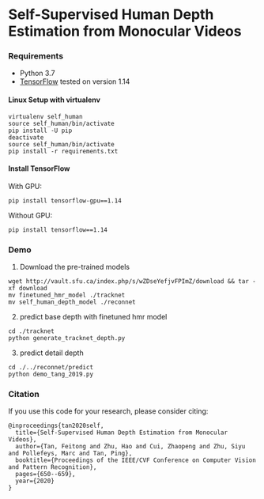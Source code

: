 # Self-Supervised Human Depth Estimation from Monocular Videos

### Requirements
* Python 3.7
* [TensorFlow](https://www.tensorflow.org/) tested on version 1.14

#### Linux Setup with virtualenv
```
virtualenv self_human
source self_human/bin/activate
pip install -U pip
deactivate
source self_human/bin/activate
pip install -r requirements.txt
```
#### Install TensorFlow
With GPU:
```
pip install tensorflow-gpu==1.14
```
Without GPU:
```
pip install tensorflow==1.14
```

### Demo

1. Download the pre-trained models
```
wget http://vault.sfu.ca/index.php/s/wZDseYefjvFPImZ/download && tar -xf download
mv finetuned_hmr_model ./tracknet
mv self_human_depth_model ./reconnet
```
2. predict base depth with finetuned hmr model
```
cd ./tracknet
python generate_tracknet_depth.py
```

3. predict detail depth
```
cd ./../reconnet/predict
python demo_tang_2019.py
```


### Citation
If you use this code for your research, please consider citing:
```
@inproceedings{tan2020self,
  title={Self-Supervised Human Depth Estimation from Monocular Videos},
  author={Tan, Feitong and Zhu, Hao and Cui, Zhaopeng and Zhu, Siyu and Pollefeys, Marc and Tan, Ping},
  booktitle={Proceedings of the IEEE/CVF Conference on Computer Vision and Pattern Recognition},
  pages={650--659},
  year={2020}
}
```
